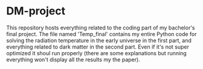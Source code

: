 # DM-project
This repository hosts everything related to the coding part of my bachelor's final project. 
The file named 'Temp_final' contains my entire Python code for solving the radiation temperature in the early universe in the first part, and everything related to dark matter in the second part. Even if it's not super optimized it shoul run properly (there are some explanations but running everything won't display all the results my the paper).
